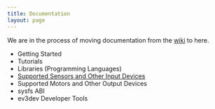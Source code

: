 ```yaml
---
title: Documentation
layout: page
---
```


We are in the process of moving documentation from the [wiki] to here.

* Getting Started
* Tutorials
* Libraries (Programming Languages)
* [Supported Sensors and Other Input Devices][sensors]
* Supported Motors and Other Output Devices
* sysfs ABI
* ev3dev Developer Tools

[wiki]: https://github.com/ev3dev/ev3dev/wiki
[sensors]: sensors